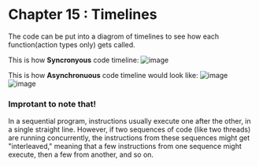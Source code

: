 # Chapter 15 : Timelines

The code can be put into a diagrom of timelines to see how each function(action types only) gets called. 

This is how **Syncronyous** code timeline: 
![image](https://github.com/user-attachments/assets/2b74ff95-d0de-4f1a-9226-eca687691c8c)

This is how **Asynchronuous** code timeline would look like: 
![image](https://github.com/user-attachments/assets/044f7acb-eb36-49ba-90d7-c0ee87eb4bc0)
![image](https://github.com/user-attachments/assets/90416a97-4d95-45b0-a47b-4dacb5cd65ae)



### Improtant to note that!

In a sequential program, instructions usually execute one after the other, in a single straight line.
However, if two sequences of code (like two threads) are running concurrently, the instructions from these sequences might get "interleaved," meaning that a few instructions from one sequence might execute, then a few from another, and so on.
